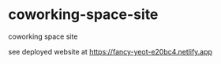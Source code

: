 # coworking-space-site
 coworking space site

 see deployed website at https://fancy-yeot-e20bc4.netlify.app
